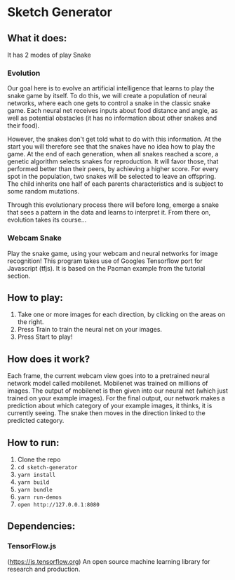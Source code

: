 # Sketch Generator

## What it does:
It has 2 modes of play Snake

### Evolution
Our goal here is to evolve an artificial intelligence that learns to play the snake game by itself. To do this, we will create a population of neural networks, where each one gets to control a snake in the classic snake game. Each neural net receives inputs about food distance and angle, as well as potential obstacles (it has no information about other snakes and their food).

However, the snakes don't get told what to do with this information. At the start you will therefore see that the snakes have no idea how to play the game. At the end of each generation, when all snakes reached a score, a genetic algorithm selects snakes for reproduction. It will favor those, that performed better than their peers, by achieving a higher score. For every spot in the population, two snakes will be selected to leave an offspring. The child inherits one half of each parents characteristics and is subject to some random mutations.

Through this evolutionary process there will before long, emerge a snake that sees a pattern in the data and learns to interpret it. From there on, evolution takes its course...

### Webcam Snake
Play the snake game, using your webcam and neural networks for image recognition! This program takes use of Googles Tensorflow port for Javascript (tfjs). It is based on the Pacman example from the tutorial section.

## How to play:
1. Take one or more images for each direction, by clicking on the areas on the right.
2. Press Train to train the neural net on your images.
3. Press Start to play!

## How does it work?
Each frame, the current webcam view goes into to a pretrained neural network model called mobilenet. Mobilenet was trained on millions of images. The output of mobilenet is then given into our neural net (which just trained on your example images). For the final output, our network makes a prediction about which category of your example images, it thinks, it is currently seeing. The snake then moves in the direction linked to the predicted category.
## How to run:
1. Clone the repo
2. `cd sketch-generator`
3. `yarn install`
4. `yarn build`
5. `yarn bundle`
6. `yarn run-demos`
7. `open http://127.0.0.1:8080`

## Dependencies:
### TensorFlow.js
(https://js.tensorflow.org) An open source machine learning library for research and production.

